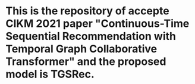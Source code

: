 # This is the repository of accepte CIKM 2021 paper "Continuous-Time Sequential Recommendation with Temporal Graph Collaborative Transformer" and the proposed model is TGSRec.
